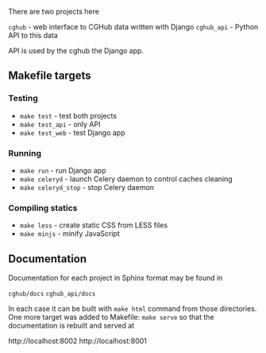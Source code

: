 There are two projects here 

`cghub` - web interface to CGHub data written with Django
`cghub_api` - Python API to this data

API is used by the cghub the Django app.

## Makefile targets

### Testing

- `make test` - test both projects
- `make test_api` - only API
- `make test_web` - test Django app

### Running

- `make run` - run Django app
- `make celeryd` - launch Celery daemon to control caches cleaning
- `make celeryd_stop` - stop Celery daemon

### Compiling statics

- `make less` - create static CSS from LESS files
- `make minjs` - minify JavaScript

## Documentation

Documentation for each project in Sphinx format may be found in

`cghub/docs`
`cghub_api/docs`

In each case it can be built with `make html` command from those directories. 
One more target was added to Makefile:
`make serve` so that the documentation is rebuilt and served at 

http://localhost:8002
http://localhost:8001

